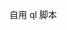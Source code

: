<!--
 * @Date: 2023-03-30 14:28:28
 * @Author: diaoyb
 * @LastEditTime: 2023-03-30 18:21:20
-->
自用 ql 脚本
